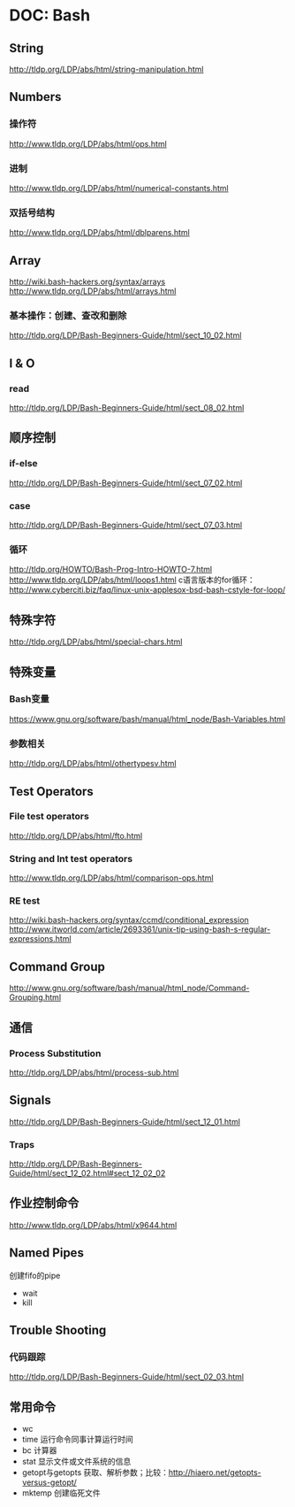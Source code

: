 # DOC: Bash

## String
http://tldp.org/LDP/abs/html/string-manipulation.html

## Numbers
### 操作符
http://www.tldp.org/LDP/abs/html/ops.html
### 进制
http://www.tldp.org/LDP/abs/html/numerical-constants.html
### 双括号结构
http://www.tldp.org/LDP/abs/html/dblparens.html

## Array
http://wiki.bash-hackers.org/syntax/arrays
http://www.tldp.org/LDP/abs/html/arrays.html

### 基本操作：创建、查改和删除
http://tldp.org/LDP/Bash-Beginners-Guide/html/sect_10_02.html

## I & O

### read
http://tldp.org/LDP/Bash-Beginners-Guide/html/sect_08_02.html

## 顺序控制

### if-else
http://tldp.org/LDP/Bash-Beginners-Guide/html/sect_07_02.html

### case
http://tldp.org/LDP/Bash-Beginners-Guide/html/sect_07_03.html

### 循环
http://tldp.org/HOWTO/Bash-Prog-Intro-HOWTO-7.html
http://www.tldp.org/LDP/abs/html/loops1.html
c语言版本的for循环：http://www.cyberciti.biz/faq/linux-unix-applesox-bsd-bash-cstyle-for-loop/

## 特殊字符
http://tldp.org/LDP/abs/html/special-chars.html

## 特殊变量

### Bash变量
https://www.gnu.org/software/bash/manual/html_node/Bash-Variables.html

### 参数相关
http://tldp.org/LDP/abs/html/othertypesv.html

## Test Operators

### File test operators
http://tldp.org/LDP/abs/html/fto.html

### String and Int test operators
http://www.tldp.org/LDP/abs/html/comparison-ops.html

### RE test
http://wiki.bash-hackers.org/syntax/ccmd/conditional_expression
http://www.itworld.com/article/2693361/unix-tip-using-bash-s-regular-expressions.html

## Command Group
http://www.gnu.org/software/bash/manual/html_node/Command-Grouping.html

## 通信
### Process Substitution
http://tldp.org/LDP/abs/html/process-sub.html

## Signals
http://tldp.org/LDP/Bash-Beginners-Guide/html/sect_12_01.html

### Traps
http://tldp.org/LDP/Bash-Beginners-Guide/html/sect_12_02.html#sect_12_02_02

## 作业控制命令
http://www.tldp.org/LDP/abs/html/x9644.html

## Named Pipes
创建fifo的pipe

* wait
* kill

## Trouble Shooting
### 代码跟踪
http://tldp.org/LDP/Bash-Beginners-Guide/html/sect_02_03.html

## 常用命令
* wc
* time 运行命令同事计算运行时间
* bc 计算器
* stat 显示文件或文件系统的信息
* getopt与getopts 获取、解析参数；比较：http://hiaero.net/getopts-versus-getopt/
* mktemp 创建临死文件